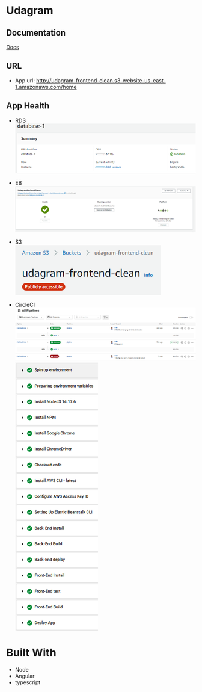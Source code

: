 # Udagram

## Documentation
<a href="/Documentation/">Docs</a>

## URL
* App url: http://udagram-frontend-clean.s3-website-us-east-1.amazonaws.com/home


## App Health

* RDS <br>
![AWS RDS image](./Documentation/images/DB.png)

* EB <br>
![AWS EB image](./Documentation/images/EB.png)

* S3 <br>
![AWS S3 image](./Documentation/images/S3.png)

* CircleCI <br>
![AWS S3 image](./Documentation/images/CI.png)
![AWS S3 image](./Documentation/images/CI_2.png)

# Built With
* Node 
* Angular
* typescript